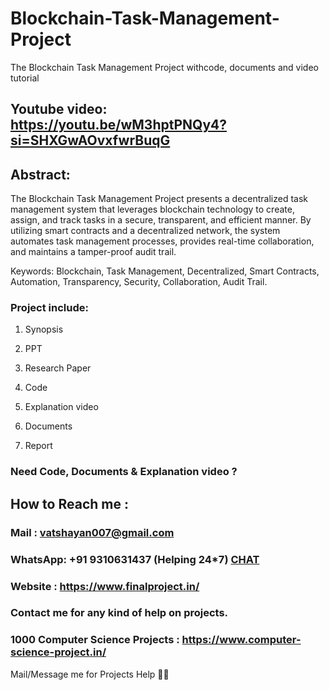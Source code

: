 # Blockchain-Task-Management-Project
The Blockchain Task Management Project withcode, documents and video tutorial


## Youtube video: https://youtu.be/wM3hptPNQy4?si=SHXGwAOvxfwrBuqG

## Abstract: 
The Blockchain Task Management Project presents a decentralized task management system that leverages blockchain technology to create, assign, and track tasks in a secure, transparent, and efficient manner. By utilizing smart contracts and a decentralized network, the system automates task management processes, provides real-time collaboration, and maintains a tamper-proof audit trail.

Keywords: Blockchain, Task Management, Decentralized, Smart Contracts, Automation, Transparency, Security, Collaboration, Audit Trail.

### Project include: 

1. Synopsis

2. PPT

3. Research Paper


4. Code

5. Explanation video

6. Documents

7. Report


### Need Code, Documents & Explanation video ? 

## How to Reach me :

### Mail : vatshayan007@gmail.com 

### WhatsApp: +91 9310631437 (Helping 24*7) **[CHAT](https://wa.me/message/CHWN2AHCPMAZK1)** 

### Website : https://www.finalproject.in/

### Contact me for any kind of help on projects.
### 1000 Computer Science Projects : https://www.computer-science-project.in/


Mail/Message me for Projects Help 🙏🏻
